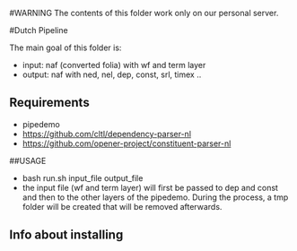 #WARNING
The contents of this folder work only on our personal server.

#Dutch Pipeline

The main goal of this folder is:
* input: naf (converted folia) with wf and term layer
* output: naf with ned, nel, dep, const, srl, timex ..

## Requirements
* pipedemo
* https://github.com/cltl/dependency-parser-nl
* https://github.com/opener-project/constituent-parser-nl

##USAGE
* bash run.sh input_file output_file
* the input file (wf and term layer) will first be passed to dep and const
and then to the other layers of the pipedemo. During the process, a tmp folder
will be created that will be removed afterwards.

## Info about installing
